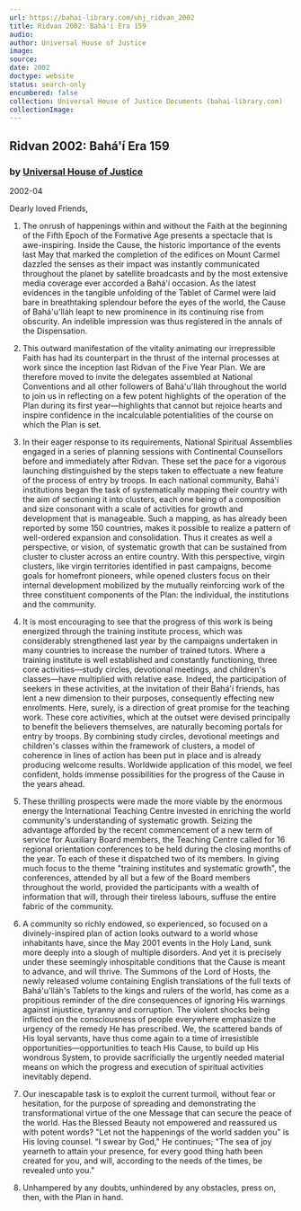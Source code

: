 ```yaml
---
url: https://bahai-library.com/uhj_ridvan_2002
title: Ridvan 2002: Bahá'í Era 159
audio: 
author: Universal House of Justice
image: 
source: 
date: 2002
doctype: website
status: search-only
encumbered: false
collection: Universal House of Justice Documents (bahai-library.com)
collectionImage: 
---
```



## Ridvan 2002: Bahá'í Era 159

### by [Universal House of Justice](https://bahai-library.com/author/Universal+House+of+Justice)

2002-04


Dearly loved Friends,  
  
1.  The onrush of happenings within and without the Faith at the beginning of the Fifth Epoch of the Formative Age presents a spectacle that is awe-inspiring. Inside the Cause, the historic importance of the events last May that marked the completion of the edifices on Mount Carmel dazzled the senses as their impact was instantly communicated throughout the planet by satellite broadcasts and by the most extensive media coverage ever accorded a Bahá'í occasion. As the latest evidences in the tangible unfolding of the Tablet of Carmel were laid bare in breathtaking splendour before the eyes of the world, the Cause of Bahá'u'lláh leapt to new prominence in its continuing rise from obscurity. An indelible impression was thus registered in the annals of the Dispensation.  
      
    
2.  This outward manifestation of the vitality animating our irrepressible Faith has had its counterpart in the thrust of the internal processes at work since the inception last Ridvan of the Five Year Plan. We are therefore moved to invite the delegates assembled at National Conventions and all other followers of Bahá'u'lláh throughout the world to join us in reflecting on a few potent highlights of the operation of the Plan during its first year—highlights that cannot but rejoice hearts and inspire confidence in the incalculable potentialities of the course on which the Plan is set.  
      
    
3.  In their eager response to its requirements, National Spiritual Assemblies engaged in a series of planning sessions with Continental Counsellors before and immediately after Ridvan. These set the pace for a vigorous launching distinguished by the steps taken to effectuate a new feature of the process of entry by troops. In each national community, Bahá'í institutions began the task of systematically mapping their country with the aim of sectioning it into clusters, each one being of a composition and size consonant with a scale of activities for growth and development that is manageable. Such a mapping, as has already been reported by some 150 countries, makes it possible to realize a pattern of well-ordered expansion and consolidation. Thus it creates as well a perspective, or vision, of systematic growth that can be sustained from cluster to cluster across an entire country. With this perspective, virgin clusters, like virgin territories identified in past campaigns, become goals for homefront pioneers, while opened clusters focus on their internal development mobilized by the mutually reinforcing work of the three constituent components of the Plan: the individual, the institutions and the community.  
      
    
4.  It is most encouraging to see that the progress of this work is being energized through the training institute process, which was considerably strengthened last year by the campaigns undertaken in many countries to increase the number of trained tutors. Where a training institute is well established and constantly functioning, three core activities—study circles, devotional meetings, and children's classes—have multiplied with relative ease. Indeed, the participation of seekers in these activities, at the invitation of their Bahá'í friends, has lent a new dimension to their purposes, consequently effecting new enrolments. Here, surely, is a direction of great promise for the teaching work. These core activities, which at the outset were devised principally to benefit the believers themselves, are naturally becoming portals for entry by troops. By combining study circles, devotional meetings and children's classes within the framework of clusters, a model of coherence in lines of action has been put in place and is already producing welcome results. Worldwide application of this model, we feel confident, holds immense possibilities for the progress of the Cause in the years ahead.  
      
    
5.  These thrilling prospects were made the more viable by the enormous energy the International Teaching Centre invested in enriching the world community's understanding of systematic growth. Seizing the advantage afforded by the recent commencement of a new term of service for Auxiliary Board members, the Teaching Centre called for 16 regional orientation conferences to be held during the closing months of the year. To each of these it dispatched two of its members. In giving much focus to the theme "training institutes and systematic growth", the conferences, attended by all but a few of the Board members throughout the world, provided the participants with a wealth of information that will, through their tireless labours, suffuse the entire fabric of the community.  
      
    
6.  A community so richly endowed, so experienced, so focused on a divinely-inspired plan of action looks outward to a world whose inhabitants have, since the May 2001 events in the Holy Land, sunk more deeply into a slough of multiple disorders. And yet it is precisely under these seemingly inhospitable conditions that the Cause is meant to advance, and will thrive. The Summons of the Lord of Hosts, the newly released volume containing English translations of the full texts of Bahá'u'lláh's Tablets to the kings and rulers of the world, has come as a propitious reminder of the dire consequences of ignoring His warnings against injustice, tyranny and corruption. The violent shocks being inflicted on the consciousness of people everywhere emphasize the urgency of the remedy He has prescribed. We, the scattered bands of His loyal servants, have thus come again to a time of irresistible opportunities—opportunities to teach His Cause, to build up His wondrous System, to provide sacrificially the urgently needed material means on which the progress and execution of spiritual activities inevitably depend.  
      
    
7.  Our inescapable task is to exploit the current turmoil, without fear or hesitation, for the purpose of spreading and demonstrating the transformational virtue of the one Message that can secure the peace of the world. Has the Blessed Beauty not empowered and reassured us with potent words? "Let not the happenings of the world sadden you" is His loving counsel. "I swear by God," He continues; "The sea of joy yearneth to attain your presence, for every good thing hath been created for you, and will, according to the needs of the times, be revealed unto you."  
      
    
8.  Unhampered by any doubts, unhindered by any obstacles, press on, then, with the Plan in hand.